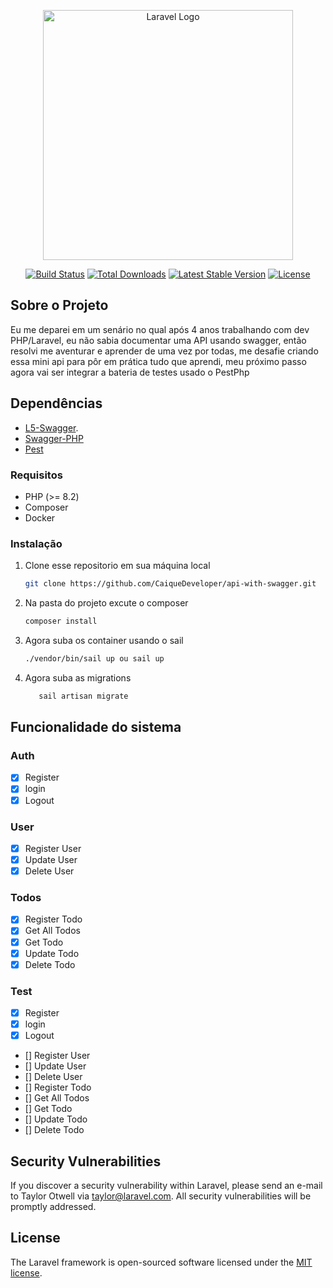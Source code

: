 <p align="center"><a href="https://laravel.com" target="_blank"><img src="https://raw.githubusercontent.com/laravel/art/master/logo-lockup/5%20SVG/2%20CMYK/1%20Full%20Color/laravel-logolockup-cmyk-red.svg" width="400" alt="Laravel Logo"></a></p>

<p align="center">
<a href="https://github.com/laravel/framework/actions"><img src="https://github.com/laravel/framework/workflows/tests/badge.svg" alt="Build Status"></a>
<a href="https://packagist.org/packages/laravel/framework"><img src="https://img.shields.io/packagist/dt/laravel/framework" alt="Total Downloads"></a>
<a href="https://packagist.org/packages/laravel/framework"><img src="https://img.shields.io/packagist/v/laravel/framework" alt="Latest Stable Version"></a>
<a href="https://packagist.org/packages/laravel/framework"><img src="https://img.shields.io/packagist/l/laravel/framework" alt="License"></a>
</p>

## Sobre o Projeto

Eu me deparei em um senário no qual após 4 anos trabalhando com dev PHP/Laravel, eu não sabia documentar uma API usando swagger, então resolvi me aventurar e aprender de uma vez por todas, me desafie criando essa mini api para pôr em prática tudo que aprendi, meu próximo passo agora vai ser integrar a bateria de testes usado o PestPhp

## Dependências

- [L5-Swagger](https://github.com/DarkaOnLine/L5-Swagger).
- [Swagger-PHP](https://zircote.github.io/swagger-php/)
- [Pest](https://pestphp.com/)

### Requisitos

- PHP (>= 8.2)
- Composer
- Docker

### Instalação

1. Clone esse repositorio em sua máquina local

   ```bash
   git clone https://github.com/CaiqueDeveloper/api-with-swagger.git
   ```

2. Na pasta do projeto excute o composer

   ```bash
   composer install
   ```

3. Agora suba os container usando o sail

   ```bash
   ./vendor/bin/sail up ou sail up
   ```
   
4. Agora suba as migrations

   ```bash
      sail artisan migrate
   ```

## Funcionalidade do sistema

### Auth

- [x] Register
- [x] login
- [x] Logout

### User

- [x] Register User
- [x] Update User
- [x] Delete User

### Todos

- [x] Register Todo
- [x] Get All Todos
- [x] Get Todo
- [x] Update Todo
- [x] Delete Todo

### Test

- [x] Register
- [x] login
- [x] Logout
- [] Register User
- [] Update User
- [] Delete User
- [] Register Todo
- [] Get All Todos
- [] Get Todo
- [] Update Todo
- [] Delete Todo

## Security Vulnerabilities

If you discover a security vulnerability within Laravel, please send an e-mail to Taylor Otwell via [taylor@laravel.com](mailto:taylor@laravel.com). All security vulnerabilities will be promptly addressed.

## License

The Laravel framework is open-sourced software licensed under the [MIT license](https://opensource.org/licenses/MIT).
